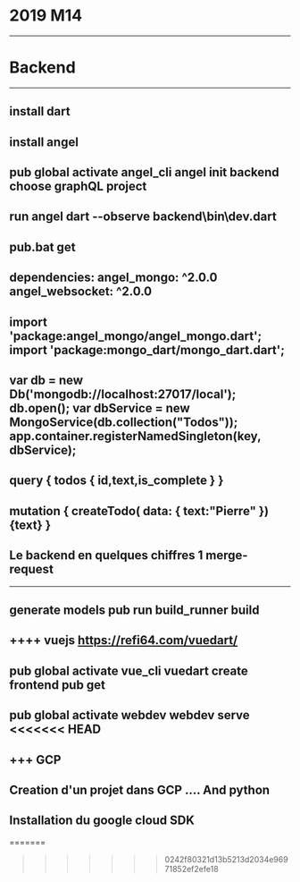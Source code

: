 # 2019 M14
---
# Backend
---
install dart
---
install angel
---
pub global activate angel_cli
angel init backend
choose graphQL project
---
run angel
dart --observe backend\bin\dev.dart
---
pub.bat get
---
dependencies:
  angel_mongo: ^2.0.0
  angel_websocket: ^2.0.0
---
import 'package:angel_mongo/angel_mongo.dart';
import 'package:mongo_dart/mongo_dart.dart'; 
---
var db = new Db('mongodb://localhost:27017/local');
  db.open();
  var dbService = new MongoService(db.collection("Todos"));
  app.container.registerNamedSingleton(key, dbService);
---
query
{
  todos {
    id,text,is_complete
  }
} 
---
mutation
{
  createTodo(
    data: {
      text:"Pierre"
    }){text}
}
---
Le backend en quelques chiffres
1 merge-request
---

---
generate models
pub run build_runner build
---

++++
vuejs 
https://refi64.com/vuedart/
---
pub global activate vue_cli 
vuedart create frontend 
pub get
---
pub global activate webdev 
webdev serve
<<<<<<< HEAD
---


+++
GCP 
---
Creation d'un projet dans GCP
....
And python
---
Installation du google cloud SDK
---
=======
>>>>>>> 0242f80321d13b5213d2034e96971852ef2efe18
